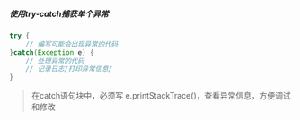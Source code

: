 #####  使用try-catch捕获单个异常 

```java
try {
    // 编写可能会出现异常的代码
}catch(Exception e) {
    // 处理异常的代码
    // 记录日志/打印异常信息/
}
```

> 在catch语句块中，必须写 e.printStackTrace()，查看异常信息，方便调试和修改